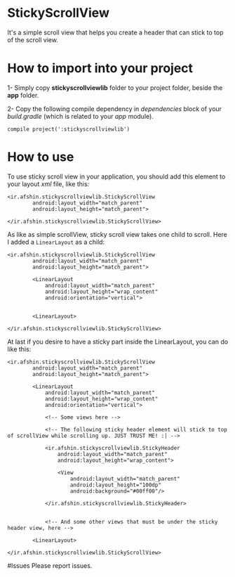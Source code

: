 # StickyScrollView
It's a simple scroll view that helps you create a header that can stick to top of the scroll view.

# How to import into your project
1- Simply copy **stickyscrollviewlib** folder to your project folder, beside the **app** folder.

2- Copy the following compile dependency in *dependencies* block of your *build.gradle* (which is related to your *app* module).

```
compile project(':stickyscrollviewlib')
```

# How to use

To use sticky scroll view in your application, you should add this element to your layout *xml* file, like this:

```
<ir.afshin.stickyscrollviewlib.StickyScrollView
        android:layout_width="match_parent"
        android:layout_height="match_parent">
        
</ir.afshin.stickyscrollviewlib.StickyScrollView>
```

As like as simple scrollView, sticky scroll view takes one child to scroll. Here I added a `LinearLayout` as a child:

```
<ir.afshin.stickyscrollviewlib.StickyScrollView
        android:layout_width="match_parent"
        android:layout_height="match_parent">
        
        <LinearLayout
            android:layout_width="match_parent"
            android:layout_height="wrap_content"
            android:orientation="vertical">
            
            
        <LinearLayout>
        
</ir.afshin.stickyscrollviewlib.StickyScrollView>
```
At last if you desire to have a sticky part inside the LinearLayout, you can do like this:

```
<ir.afshin.stickyscrollviewlib.StickyScrollView
        android:layout_width="match_parent"
        android:layout_height="match_parent">
        
        <LinearLayout
            android:layout_width="match_parent"
            android:layout_height="wrap_content"
            android:orientation="vertical">
            
            <!-- Some views here -->
            
            <!-- The following sticky header element will stick to top of scrollView while scrolling up. JUST TRUST ME! :| -->
            
            <ir.afshin.stickyscrollviewlib.StickyHeader
                android:layout_width="match_parent"
                android:layout_height="wrap_content">

                <View
                    android:layout_width="match_parent"
                    android:layout_height="100dp"
                    android:background="#00ff00"/>

            </ir.afshin.stickyscrollviewlib.StickyHeader>
            
            
            <!-- And some other views that must be under the sticky header view, here -->
            
        <LinearLayout>
        
</ir.afshin.stickyscrollviewlib.StickyScrollView>
```

#Issues
Please report issues.
